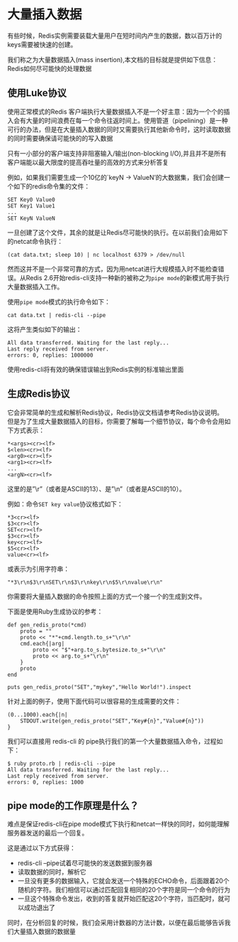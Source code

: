 #   大量插入数据

有些时候，Redis实例需要装载大量用户在短时间内产生的数据，数以百万计的keys需要被快速的创建。

我们称之为大量数据插入(mass insertion),本文档的目标就是提供如下信息：Redis如何尽可能快的处理数据

##  使用Luke协议

使用正常模式的Redis 客户端执行大量数据插入不是一个好主意：因为一个个的插入会有大量的时间浪费在每一个命令往返时间上。使用管道（pipelining）是一种可行的办法，但是在大量插入数据的同时又需要执行其他新命令时，这时读取数据的同时需要确保请可能快的的写入数据

只有一小部分的客户端支持非阻塞输入/输出(non-blocking I/O),并且并不是所有客户端能以最大限度的提高吞吐量的高效的方式来分析答复

例如，如果我们需要生成一个10亿的`keyN -> ValueN’的大数据集，我们会创建一个如下的redis命令集的文件：
```
SET Key0 Value0
SET Key1 Value1
...
SET KeyN ValueN
```

一旦创建了这个文件，其余的就是让Redis尽可能快的执行。在以前我们会用如下的netcat命令执行：
```
(cat data.txt; sleep 10) | nc localhost 6379 > /dev/null
```

然而这并不是一个非常可靠的方式，因为用netcat进行大规模插入时不能检查错误。从Redis 2.6开始redis-cli支持一种新的被称之为`pipe mode`的新模式用于执行大量数据插入工作。

使用`pipe mode`模式的执行命令如下：
```
cat data.txt | redis-cli --pipe
```

这将产生类似如下的输出：
```
All data transferred. Waiting for the last reply...
Last reply received from server.
errors: 0, replies: 1000000
```

使用redis-cli将有效的确保错误输出到Redis实例的标准输出里面

##  生成Redis协议

它会非常简单的生成和解析Redis协议，Redis协议文档请参考Redis协议说明。 但是为了生成大量数据插入的目标，你需要了解每一个细节协议，每个命令会用如下方式表示：
```
*<args><cr><lf>
$<len><cr><lf>
<arg0><cr><lf>
<arg1><cr><lf>
...
<argN><cr><lf>
```

这里的<cr>是”\r”（或者是ASCII的13）、<lf>是”\n”（或者是ASCII的10）。

例如：命令`SET key value`协议格式如下：
```
*3<cr><lf>
$3<cr><lf>
SET<cr><lf>
$3<cr><lf>
key<cr><lf>
$5<cr><lf>
value<cr><lf>
```

或表示为引用字符串：
```
"*3\r\n$3\r\nSET\r\n$3\r\nkey\r\n$5\r\nvalue\r\n"
```

你需要将大量插入数据的命令按照上面的方式一个接一个的生成到文件。

下面是使用Ruby生成协议的参考：
```
def gen_redis_proto(*cmd)
    proto = ""
    proto << "*"+cmd.length.to_s+"\r\n"
    cmd.each{|arg|
        proto << "$"+arg.to_s.bytesize.to_s+"\r\n"
        proto << arg.to_s+"\r\n"
    }
    proto
end

puts gen_redis_proto("SET","mykey","Hello World!").inspect
```

针对上面的例子，使用下面代码可以很容易的生成需要的文件：
```
(0...1000).each{|n|
    STDOUT.write(gen_redis_proto("SET","Key#{n}","Value#{n}"))
}
```

我们可以直接用 redis-cli 的 pipe执行我们的第一个大量数据插入命令，过程如下：
```
$ ruby proto.rb | redis-cli --pipe
All data transferred. Waiting for the last reply...
Last reply received from server.
errors: 0, replies: 1000
```

##  pipe mode的工作原理是什么？

难点是保证redis-cli在pipe mode模式下执行和netcat一样快的同时，如何能理解服务器发送的最后一个回复。

这是通过以下方式获得：
-   redis-cli –pipe试着尽可能快的发送数据到服务器
-   读取数据的同时，解析它
-   一旦没有更多的数据输入，它就会发送一个特殊的ECHO命令，后面跟着20个随机的字符。我们相信可以通过匹配回复相同的20个字符是同一个命令的行为
-   一旦这个特殊命令发出，收到的答复就开始匹配这20个字符，当匹配时，就可以成功退出了

同时，在分析回复的时候，我们会采用计数器的方法计数，以便在最后能够告诉我们大量插入数据的数据量
